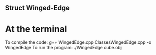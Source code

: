 ## Struct Winged-Edge ##

# At the terminal
To compile the code: g++ WingedEdge.cpp ClassesWingedEdge.cpp -o WingedEdge
To run the program: ./WingedEdge cube.obj
